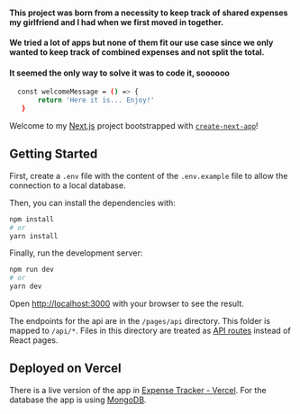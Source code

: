 #### This project was born from a necessity to keep track of shared expenses my girlfriend and I had when we first moved in together.

#### We tried a lot of apps but none of them fit our use case since we only wanted to keep track of combined expenses and not split the total.

#### It seemed the only way to solve it was to code it, soooooo

 ```bash
   const welcomeMessage = () => {
        return 'Here it is... Enjoy!'
    }
```

Welcome to my [Next.js](https://nextjs.org/) project bootstrapped
with [`create-next-app`](https://github.com/vercel/next.js/tree/canary/packages/create-next-app)!

## Getting Started

First, create a `.env` file with the content of the `.env.example` file to allow the connection to a local database.

Then, you can install the dependencies with:

```bash
npm install
# or
yarn install
```

Finally, run the development server:

```bash
npm run dev
# or
yarn dev
```

Open [http://localhost:3000](http://localhost:3000) with your browser to see the result.

The endpoints for the api are in the `/pages/api` directory. This folder is mapped to `/api/*`. Files in this directory
are treated as [API routes](https://nextjs.org/docs/api-routes/introduction) instead of React pages.

## Deployed on Vercel

There is a live version of the app in [Expense Tracker - Vercel](https://https://joacode-expense-tracker.vercel.app/).
For the database the app is using [MongoDB](https://www.mongodb.com/).
